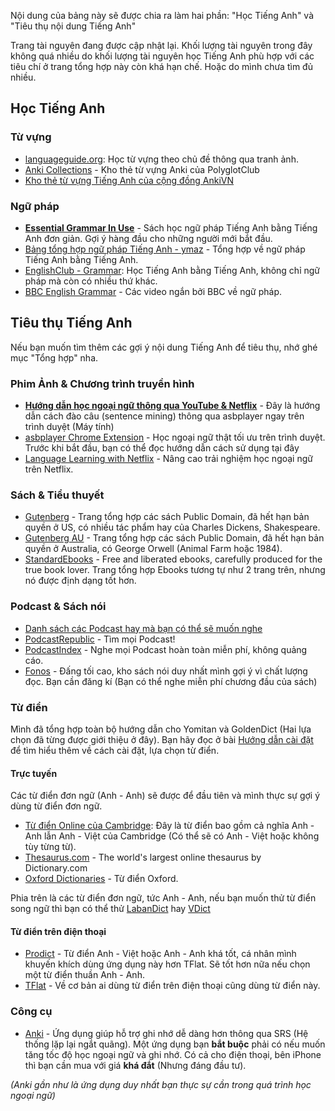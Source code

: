 Nội dung của bảng này sẽ được chia ra làm hai phần: "Học Tiếng Anh" và "Tiêu thụ nội dung Tiếng Anh"

Trang tài nguyên đang được cập nhật lại. Khối lượng tài nguyên trong đây không quá nhiều do khối lượng tài nguyên học Tiếng Anh phù hợp với các tiêu chí ở trang tổng hợp này còn khá hạn chế. Hoặc do mình chưa tìm đủ nhiều.

## Học Tiếng Anh

### Từ vựng
- [languageguide.org](https://www.languageguide.org/ti%C3%AA%CD%81ng-anh/t%3F-v%3Fng/): Học từ vựng theo chủ đề thông qua tranh ảnh.
- [Anki Collections](https://polyglotclub.com/wiki/Language/Multiple-languages/Culture/Helpful-Anki-Shared-Decks#English) - Kho thẻ từ vựng Anki của PolyglotClub 
- [Kho thẻ từ vựng Tiếng Anh của cộng đồng AnkiVN](https://ankivn.com/category/bo-the/ngoai-ngu/tieng-anh/) 

### Ngữ pháp
- [**Essential Grammar In Use**](https://archive.org/download/EssentialGrammarInUse4thEditionByR.Murphy/Essential%20Grammar%20in%20Use%204th%20Edition%20by%20R.%20Murphy.pdf) - Sách học ngữ pháp Tiếng Anh bằng Tiếng Anh đơn giản. Gợi ý hàng đầu cho những người mới bắt đầu.
- [Bảng tổng hợp ngữ pháp Tiếng Anh - ymaz](https://ymaz.github.io/English_Cheatsheet/) - Tổng hợp về ngữ pháp Tiếng Anh bằng Tiếng Anh.
- [EnglishClub - Grammar](https://www.englishclub.com/grammar/index.htm): Học Tiếng Anh bằng Tiếng Anh, không chỉ ngữ pháp mà còn có nhiều thứ khác. 
- [BBC English Grammar](https://www.youtube.com/playlist?list=PLcetZ6gSk96_zHuVg6Ecy2F7j4Aq4valQ) - Các video ngắn bởi BBC về ngữ pháp.


## Tiêu thụ Tiếng Anh

Nếu bạn muốn tìm thêm các gợi ý nội dung Tiếng Anh để tiêu thụ, nhớ ghé mục "Tổng hợp" nha.

### Phim Ảnh & Chương trình truyền hình
- [**Hướng dẫn học ngoại ngữ thông qua YouTube & Netflix**](https://docs.google.com/document/d/1YaHBu5obEmn83kh20NHkWW_eOYXc7_EAPXTJmDHy1y4/edit) - Đây là hướng dẫn cách đào câu (sentence mining) thông qua asbplayer ngay trên trình duyệt (Máy tính)
- [asbplayer Chrome Extension](https://github.com/killergerbah/asbplayer/releases) - Học ngoại ngữ thật tối ưu trên trình duyệt. Trước khi bắt đầu, bạn có thể đọc hướng dẫn cách sử dụng tại đây
- [Language Learning with Netflix](https://languagelearningwithnetflix.com/) - Nâng cao trải nghiệm học ngoại ngữ trên Netflix.

### Sách & Tiểu thuyết

- [Gutenberg](https://gutenberg.org/) - Trang tổng hợp các sách Public Domain, đã hết hạn bản quyền ở US, có nhiều tác phẩm hay của Charles Dickens, Shakespeare.
- [Gutenberg AU](https://gutenberg.net.au/) - Trang tổng hợp các sách Public Domain, đã hết hạn bản quyền ở Australia, có George Orwell (Animal Farm hoặc 1984).
- [StandardEbooks](https://standardebooks.org/) - Free and liberated ebooks, carefully produced for the true book lover. Trang tổng hợp Ebooks tương tự như 2 trang trên, nhưng nó được định dạng tốt hơn.


### Podcast & Sách nói
- [Danh sách các Podcast hay mà bạn có thể sẽ muốn nghe](podcasts.md)
- [PodcastRepublic](https://www.podcastrepublic.net/) - Tìm mọi Podcast!
- [PodcastIndex](https://podcastindex.org/) - Nghe mọi Podcast hoàn toàn miễn phí, không quảng cáo.
- [Fonos]() - Đấng tối cao, kho sách nói duy nhất mình gợi ý vì chất lượng đọc. Bạn cần đăng kí (Bạn có thể nghe miễn phí chương đầu của sách)

### Từ điển
Mình đã tổng hợp toàn bộ hướng dẫn cho Yomitan và GoldenDict (Hai lựa chọn đã từng được giới thiệu ở đây). Bạn hãy đọc ở bài [Hướng dẫn cài đặt](setup.md) để tìm hiểu thêm về cách cài đặt, lựa chọn từ điển.

#### Trực tuyến

Các từ điển đơn ngữ (Anh - Anh) sẽ được để đầu tiên và mình thực sự gợi ý dùng từ điển đơn ngữ.

- [Từ điển Online của Cambridge](https://dictionary.cambridge.org/vi/dictionary/english-vietnamese/): Đây là từ điển bao gồm cả nghĩa Anh - Anh lẫn Anh - Việt của Cambridge (Có thể sẽ có Anh - Việt hoặc không tùy từng từ). 
- [Thesaurus.com](https://www.thesaurus.com/) - The world's largest online thesaurus by Dictionary.com
- [Oxford Dictionaries](http://www.oxfordlearnersdictionaries.com/) - Từ điển Oxford.

Phia trên là các từ điển đơn ngữ, tức Anh - Anh, nếu bạn muốn thử từ điển song ngữ thì bạn có thể thử [LabanDict](https://dict.laban.vn/) hay [VDict](https://vdict.com/)

#### Từ điển trên điện thoại
- [Prodict](https://play.google.com/store/apps/details?id=com.dict.user.prodict) - Từ điển Anh - Việt hoặc Anh - Anh khá tốt, cá nhân mình khuyến khích dùng ứng dụng này hơn TFlat. Sẽ tốt hơn nữa nếu chọn một từ điển thuần Anh - Anh.
- [TFlat](https://play.google.com/store/apps/details?id=com.vn.dic.e.v.ui) - Về cơ bản ai dùng từ điển trên điện thoại cũng dùng từ điển này.

### Công cụ
- [Anki](https://apps.ankiweb.net/) - Ứng dụng giúp hỗ trợ ghi nhớ dễ dàng hơn thông qua SRS (Hệ thống lặp lại ngắt quãng). Một ứng dụng bạn **bắt buộc** phải có nếu muốn tăng tốc độ học ngoại ngữ và ghi nhớ. Có cả cho điện thoại, bên iPhone thì bạn cần mua với giá **khá đắt** (Nhưng đáng đầu tư).

_(Anki gần như là ứng dụng duy nhất bạn thực sự cần trong quá trình học ngoại ngữ)_





